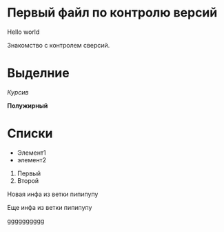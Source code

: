 # Первый файл по контролю версий 
Hello world

Знакомство с контролем сверсий.

# Выделние 

*Курсив*

**Полужирный**

# Списки

* Элемент1
* элемент2 

1. Первый 
2. Второй

Новая инфа из ветки пипипупу

Еще инфа из ветки пипипупу

gggggggggg